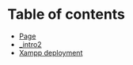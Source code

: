 # Table of contents

* [Page](README.md)
* [\_intro2](\_intro2.md)
* [Xampp deployment](xampp-deployment.md)
